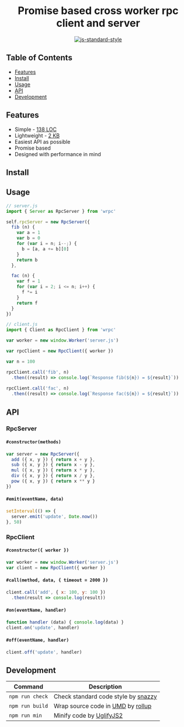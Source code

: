 <h1 align="center">Promise based cross worker rpc client and server</h1>
<p align="center">
  <a href="https://github.com/feross/standard" target="_blank">
    <img src="https://img.shields.io/badge/code%20style-standard-brightgreen.svg?style=flat" alt="js-standard-style"/>
  </a>
</p>

## Table of Contents

- [Features](#features)
- [Install](#install)
- [Usage](#usage)
- [API](#api)
- [Development](#development)

## Features

- Simple - [138 LOC](https://github.com/broadsw0rd/wrpc/blob/master/dist/wrpc.js#L138)
- Lightweight - [2 KB](https://github.com/broadsw0rd/wrpc/blob/master/dist/wrpc.min.js)
- Easiest API as possible
- Promise based
- Designed with performance in mind

## Install

## Usage

```js
// server.js
import { Server as RpcServer } from 'wrpc'

self.rpcServer = new RpcServer({
  fib (n) {
    var a = 1
    var b = 0
    for (var i = n; i--;) {
      b = [a, a += b][0]
    }
    return b
  },

  fac (n) {
    var f = 1
    for (var i = 2; i <= n; i++) {
      f *= i
    }
    return f
  }
})
```

```js
// client.js
import { Client as RpcClient } from 'wrpc'

var worker = new window.Worker('server.js')

var rpcClient = new RpcClient({ worker })

var n = 100

rpcClient.call('fib', n)
  .then((result) => console.log(`Response fib(${n}) = ${result}`))
  
rpcClient.call('fac', n)
  .then((result) => console.log(`Response fac(${n}) = ${result}`))
```

## API

### RpcServer

#### `#constructor(methods)`

```js
var server = new RpcServer({
  add ({ x, y }) { return x + y },
  sub ({ x, y }) { return x - y },
  mul ({ x, y }) { return x * y },
  div ({ x, y }) { return x / y },
  pow ({ x, y }) { return x ** y }
})
```

#### `#emit(eventName, data)`

```js
setInterval(() => {
  server.emit('update', Date.now())
}, 50)
```

### RpcClient

#### `#constructor({ worker })`

```js
var worker = new window.Worker('server.js')
var client = new RpcClient({ worker })
```

#### `#call(method, data, { timeout = 2000 })`

```js
client.call('add', { x: 100, y: 100 })
  .then(result => console.log(result))
```

#### `#on(eventName, handler)`

```js
function handler (data) { console.log(data) }
client.on('update', handler)
```

#### `#off(eventName, handler)`

```js
client.off('update', handler)
```

## Development

Command | Description
------- | -----------
`npm run check` | Check standard code style by [snazzy](https://www.npmjs.com/package/snazzy)
`npm run build` | Wrap source code in [UMD](https://github.com/umdjs/umd) by [rollup](http://rollupjs.org/)
`npm run min` | Minify code by [UglifyJS2](https://github.com/mishoo/UglifyJS2)
